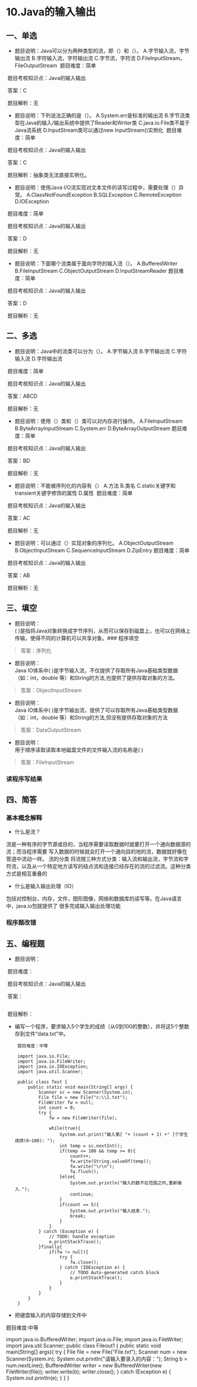 # 10.Java的输入输出

## 一、单选

- 题目说明：​Java可以分为两种类型的流，即（）和（）。
  A.字节输入流，字节输出流
  B.字符输入流，字符输出流
  C.字节流，字符流
  D.FileInputStream，FileOutputStream
  ​       题目难度：简单

​       题目考核知识点：Java的输入输出

​       答案：C

​       题目解析：无

- 题目说明：​下列说法正确的是（）。
  A.System.err是标准的输出流
  B.字节流类型在Java的输入/输出系统中提供了Reader和Writer类
  C.java.io.File类不属于Java流系统
  D.InputStream类可以通过new InputStream()实例化
  ​       题目难度：简单

​       题目考核知识点：Java的输入输出

​       答案：C

​       题目解析：抽象类无法直接实例化。

- 题目说明：​使用Java I/O流实现对文本文件的读写过程中，需要处理（）异常。
  A.ClassNotFoundException
  B.SQLException
  C.RemoteException
  D.IOException

​       题目难度：简单

​       题目考核知识点：Java的输入输出

​       答案：D

​       题目解析：无

- 题目说明：下面哪个流类属于面向字符的输入流（）。
  A.BufferedWriter
  B.FileInputStream
  C.ObjectOutputStream
  D.InputStreamReader
  题目难度：简单

​       题目考核知识点：Java的输入输出

​       答案：D

​       题目解析：无





## 二、多选

- 题目说明：Java中的流类可以分为（）。
  A.字节输入流
  B.字节输出流
  C.字符输入流
  D.字符输出流

​       题目难度：简单

​       题目考核知识点：Java的输入输出

​       答案：ABCD

​       题目解析：无

- 题目说明：使用（）类和（）类可以对内存进行操作。
  A.FileInputStream
  B.ByteArrayInputStream
  C.System.err
  D.ByteArrayOutputStream
  ​        题目难度：简单

​       题目考核知识点：Java的输入输出

​       答案：BD

​       题目解析：无

- 题目说明：不能被序列化的内容有（）
  A.方法
  B.类名
  C.static关键字和transient关键字修饰的属性
  D.属性
  ​       题目难度：简单

​       题目考核知识点：Java的输入输出

​       答案：AC

​       题目解析：无

- 题目说明：可以通过（）实现对象的序列化。
  A.ObjectOutputStream
  B.ObjectInputStream
  C.SequenceInputStream
  D.ZipEntry
  ​       题目难度：简单

​       题目考核知识点：Java的输入输出

​       答案：AB

​       题目解析：无

## 三、填空
- 题目说明：  
(      )是指将Java对象转换成字节序列，从而可以保存到磁盘上，也可以在网络上传输，使得不同的计算机可以共享对象。### 程序填空  
>答案：序列化  

- 题目说明：  
Java IO体系中(   )是字节输入流，不仅提供了存取所有Java基础类型数据（如：int，double 等）和String的方法,也提供了提供存取对象的方法。  
>答案：ObjectInputStream   

- 题目说明：   
Java IO体系中(   )是字节输出流，提供了可以存取所有Java基础类型数据（如：int，double 等）和String的方法,但没有提供存取对象的方法  
>答案：DataOutputStream   

- 题目说明：  
用于顺序读取读取本地磁盘文件的文件输入流的名称是(   )  
>答案：FileInputStream  




### 读程序写结果







## 四、简答

### 基本概念解释

- 什么是流？

流是一种有序的字节源或目的，当程序需要读取数据时就要打开一个通向数据源的流；而当程序需要
写入数据的时候就会打开一个通向目的地的流，数据就好像在管道中流动一样。
流的分类
将流按三种方式分类：输入流和输出流，字节流和字符流，以及从一个特定地方读写的结点流和连接已经存在的流的过滤流。这种分类方式是相互重叠的

- 什么是输入输出处理（IO）

包括对控制台，内存，文件，图形图像，网络和数据库的读写等。在Java语言中，java.io包就提供了
很多完成输入输出处理功能





### 程序题改错







## 五、编程题

- 题目说明：​

​       题目难度：

​       题目考核知识点：Java的输入输出

​       答案：

```java

```

​    题目解析：

- 编写一个程序，要求输入5个学生的成绩（从0到100的整数），并将这5个整数存到文件“data.txt”中。

       题目难度：中等
    
       import java.io.File;
       import java.io.FileWriter;
       import java.io.IOException;
       import java.util.Scanner;
    
       public class Test {
           public static void main(String[] args) {
               Scanner sc = new Scanner(System.in);
               File file = new File("c:\\1.txt");
               FileWriter fw = null;
               int count = 0;
               try {
                   fw = new FileWriter(file);
    
                   while(true){
                       System.out.print("输入第[ "+ (count + 1) +" ]个学生成绩(0~100): ");
                       int temp = sc.nextInt();
                       if(temp <= 100 && temp >= 0){
                           count++;
                           fw.write(String.valueOf(temp));
                           fw.write("\r\n");
                           fw.flush();
                       }else{
                           System.out.println("输入的数不在范围之内,重新输入.");
                           continue;
                       }
                       if(count == 5){
                           System.out.println("输入结束.");
                           break;
                       }
                   }
               } catch (Exception e) {
                   // TODO: handle exception
                   e.printStackTrace();
               }finally{
                   if(fw != null){
                       try {
                           fw.close();
                       } catch (IOException e) {
                           // TODO Auto-generated catch block
                           e.printStackTrace();
                       }
                   }
               }
           }
       }

- 把键盘输入的内容存储到文件中

 题目难度:中等

import java.io.BufferedWriter;
import java.io.File;
import java.io.FileWriter;
import java.util.Scanner;
public class Fileout1 {
   public static void main(String[] args){
      try {
         File file = new File("File.txt");
         Scanner num = new Scanner(System.in);
         System.out.println("请输入要录入的内容：");
         String b = num.nextLine();
         BufferedWriter writer = new BufferedWriter(new FileWriter(file));
         writer.write(b);
         writer.close();
         } catch (Exception e) {
      System.out.println(e);
      }
    }
}
